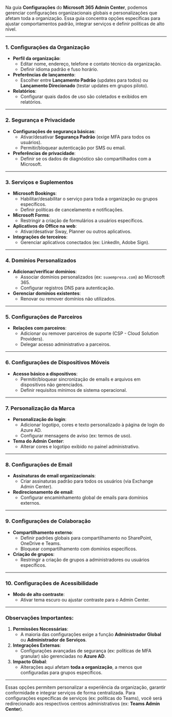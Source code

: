 Na guia **Configurações** do **Microsoft 365 Admin Center**, podemos gerenciar configurações organizacionais globais e personalizações que afetam toda a organização. Essa guia concentra opções específicas para ajustar comportamentos padrão, integrar serviços e definir políticas de alto nível.

---

### **1. Configurações da Organização**  
- **Perfil da organização**:  
  - Editar nome, endereço, telefone e contato técnico da organização.  
  - Definir idioma padrão e fuso horário.  
- **Preferências de lançamento**:  
  - Escolher entre **Lançamento Padrão** (updates para todos) ou **Lançamento Direcionado** (testar updates em grupos piloto).  
- **Relatórios**:  
  - Configurar quais dados de uso são coletados e exibidos em relatórios.  

---

### **2. Segurança e Privacidade**  
- **Configurações de segurança básicas**:  
  - Ativar/desativar **Segurança Padrão** (exige MFA para todos os usuários).  
  - Permitir/bloquear autenticação por SMS ou email.  
- **Preferências de privacidade**:  
  - Definir se os dados de diagnóstico são compartilhados com a Microsoft.  

---

### **3. Serviços e Suplementos**  
- **Microsoft Bookings**:  
  - Habilitar/desabilitar o serviço para toda a organização ou grupos específicos.  
  - Definir políticas de cancelamento e notificações.  
- **Microsoft Forms**:  
  - Restringir a criação de formulários a usuários específicos.  
- **Aplicativos do Office na web**:  
  - Ativar/desativar Sway, Planner ou outros aplicativos.  
- **Integrações de terceiros**:  
  - Gerenciar aplicativos conectados (ex: LinkedIn, Adobe Sign).  

---

### **4. Domínios Personalizados**  
- **Adicionar/verificar domínios**:  
  - Associar domínios personalizados (ex: `suaempresa.com`) ao Microsoft 365.  
  - Configurar registros DNS para autenticação.  
- **Gerenciar domínios existentes**:  
  - Renovar ou remover domínios não utilizados.  

---

### **5. Configurações de Parceiros**  
- **Relações com parceiros**:  
  - Adicionar ou remover parceiros de suporte (CSP - Cloud Solution Providers).  
  - Delegar acesso administrativo a parceiros.  

---

### **6. Configurações de Dispositivos Móveis**  
- **Acesso básico a dispositivos**:  
  - Permitir/bloquear sincronização de emails e arquivos em dispositivos não gerenciados.  
  - Definir requisitos mínimos de sistema operacional.  

---

### **7. Personalização da Marca**  
- **Personalização do login**:  
  - Adicionar logotipo, cores e texto personalizado à página de login do Azure AD.  
  - Configurar mensagens de aviso (ex: termos de uso).  
- **Tema do Admin Center**:  
  - Alterar cores e logotipo exibido no painel administrativo.  

---

### **8. Configurações de Email**  
- **Assinaturas de email organizacionais**:  
  - Criar assinaturas padrão para todos os usuários (via Exchange Admin Center).  
- **Redirecionamento de email**:  
  - Configurar encaminhamento global de emails para domínios externos.  

---

### **9. Configurações de Colaboração**  
- **Compartilhamento externo**:  
  - Definir padrões globais para compartilhamento no SharePoint, OneDrive e Teams.  
  - Bloquear compartilhamento com domínios específicos.  
- **Criação de grupos**:  
  - Restringir a criação de grupos a administradores ou usuários específicos.  

---

### **10. Configurações de Acessibilidade**  
- **Modo de alto contraste**:  
  - Ativar tema escuro ou ajustar contraste para o Admin Center.  

---

### **Observações Importantes:**  
1. **Permissões Necessárias**:  
   - A maioria das configurações exige a função **Administrador Global** ou **Administrador de Serviços**.  
2. **Integrações Externas**:  
   - Configurações avançadas de segurança (ex: políticas de MFA granular) são gerenciadas no **Azure AD**.  
3. **Impacto Global**:  
   - Alterações aqui afetam **toda a organização**, a menos que configuradas para grupos específicos.  

---

Essas opções permitem personalizar a experiência da organização, garantir conformidade e integrar serviços de forma centralizada. Para configurações específicas de serviços (ex: políticas do Teams), você será redirecionado aos respectivos centros administrativos (ex: **Teams Admin Center**).